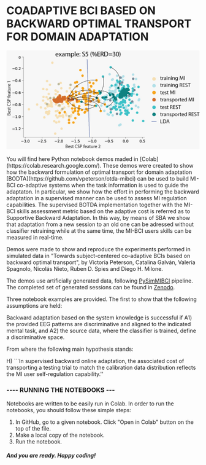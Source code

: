 # COADAPTIVE BCI BASED ON BACKWARD OPTIMAL TRANSPORT FOR DOMAIN ADAPTATION
<p align="center">
<img src="Images/transport_samples.jpeg" width="600">
</p>
You will find here Python notebook demos maded in [Colab](https://colab.research.google.com/). These demos were created to show how the backward formulation of optimal transport for domain adaptation [BODTA](https://github.com/vpeterson/otda-mibci) can be used to build MI-BCI co-adaptive systems when the task information is used to guide the adaptaton. In particular, we show how the effort in performing the backward adaptation in a supervised manner can be used to assess MI regulation capabilities. The supervised BOTDA implementation together with the MI-BCI skills assessment metric based on the adaptive cost is referred as to Supportive Backward Adaptation. In this way, by means of SBA we show that adaptation from a new session to an old one can be adressed without classifier retraining while at the same time, the MI-BCI users skills can be measured in real-time.

Demos were made to show and reproduce the experiments performed in simulated data in "Towards subject-centered co-adaptive BCIs based on backward optimal transport", by Victoria Peterson, Catalina Galván, Valeria Spagnolo, Nicolás Nieto, Ruben D. Spies and Diego H. Milone. 

The demos use artificially generated data, following [PySimMIBCI](https://github.com/catalinamagalvan/PySimMIBCI) pipeline. The completed set of generated sessions can be found in [Zenodo](https://zenodo.org/records/13760210).

Three notebook examples are provided. The first to show that the following assumptions are held:

Backward adaptation based on the system knowledge is successful if 
A1) the provided EEG patterns are discriminative and aligned to the indicated mental task, and
A2) the source data, where the classifier is trained, define a discriminative space.

From where the following main hypothesis stands:

H)	```In supervised backward online adaptation, the associated cost of transporting a testing trial to match the calibration data distribution reflects the MI user self-regulation capability.''

### ---- RUNNING THE NOTEBOOKS --- 

Notebooks are written to be easily run in Colab. In order to run the notebooks, you should follow these simple steps:

1. In GitHub, go to a given notebook. Click "Open in Colab" button on the top of the file.
2. Make a local copy of the notebook.
3. Run the notebook.


##### And you are ready. Happy coding!

